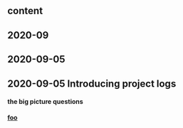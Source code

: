 
## content

## 2020-09

## 2020-09-05

## 2020-09-05 Introducing project logs

#### the big picture questions

<a name="foo" href="#foo"><strong>foo</strong></a>
